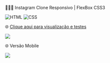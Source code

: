 👨🏻‍💻 Instagram Clone Responsivo | FlexBox CSS3

![HTML](https://img.shields.io/badge/HTML5-E34F26?style=for-the-badge&logo=html5&logoColor=white&link=https://github.com/diegonery465)
![CSS](https://img.shields.io/badge/CSS3-1572B6?style=for-the-badge&logo=css3&logoColor=white&link=https://github.com/diegonery465)

🌐 [Clique aqui para visualização e testes](https://clone-instagram-srmadruga.netlify.app/) <br>

<img src="https://github.com/diegonery465/Clone-Instagram-FlexBoxCSS/blob/main/imgReadGit/imagDesk1.JPG"/>

🌐 Versão Mobile

<img src="https://github.com/diegonery465/Clone-Instagram-FlexBoxCSS/blob/main/imgReadGit/imagDesk2.JPG"/>
